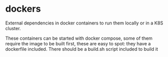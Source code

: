 # dockers
External dependencies in docker containers to run them locally or in a K8S cluster.

These containers can be started with docker compose, some of them require the image to be built first, these are easy to spot: they have a dockerfile included.
There should be a build.sh script included to build it

